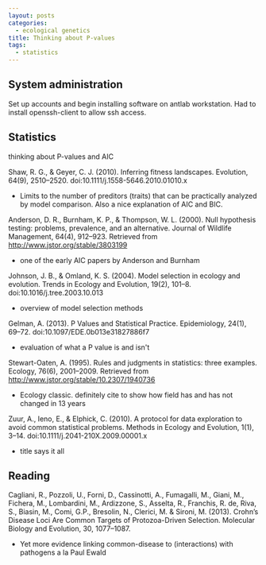```yaml
---
layout: posts
categories: 
  - ecological genetics
title: Thinking about P-values
tags:
  - statistics
---
```


## System administration

Set up accounts and begin installing software on antlab workstation. Had to install openssh-client to allow ssh access.

## Statistics

thinking about P-values and AIC

Shaw, R. G., & Geyer, C. J. (2010). Inferring fitness landscapes. Evolution, 64(9), 2510–2520. doi:10.1111/j.1558-5646.2010.01010.x

  - Limits to the number of preditors (traits) that can be practically analyzed by model comparison. Also a nice explanation of AIC and BIC.

Anderson, D. R., Burnham, K. P., & Thompson, W. L. (2000). Null hypothesis testing: problems, prevalence, and an alternative. Journal of Wildlife Management, 64(4), 912–923. Retrieved from http://www.jstor.org/stable/3803199

  - one of the early AIC papers by Anderson and Burnham

Johnson, J. B., & Omland, K. S. (2004). Model selection in ecology and evolution. Trends in Ecology and Evolution, 19(2), 101–8. doi:10.1016/j.tree.2003.10.013

  - overview of model selection methods

Gelman, A. (2013). P Values and Statistical Practice. Epidemiology, 24(1), 69–72. doi:10.1097/EDE.0b013e31827886f7

  - evaluation of what a P value is and isn't

Stewart-Oaten, A. (1995). Rules and judgments in statistics: three examples. Ecology, 76(6), 2001–2009. Retrieved from http://www.jstor.org/stable/10.2307/1940736

  - Ecology classic. definitely cite to show how field has and has not changed in 13 years

Zuur, A., Ieno, E., & Elphick, C. (2010). A protocol for data exploration to avoid common statistical problems. Methods in Ecology and Evolution, 1(1), 3–14. doi:10.1111/j.2041-210X.2009.00001.x

  - title says it all

  
## Reading

Cagliani, R., Pozzoli, U., Forni, D., Cassinotti, A., Fumagalli, M., Giani, M., Fichera, M., Lombardini, M., Ardizzone, S., Asselta, R., Franchis, R. de, Riva, S., Biasin, M., Comi, G.P., Bresolin, N., Clerici, M. & Sironi, M. (2013). Crohn’s Disease Loci Are Common Targets of Protozoa-Driven Selection. Molecular Biology and Evolution, 30, 1077–1087.

  - Yet more evidence linking common-disease to (interactions) with pathogens a la Paul Ewald

